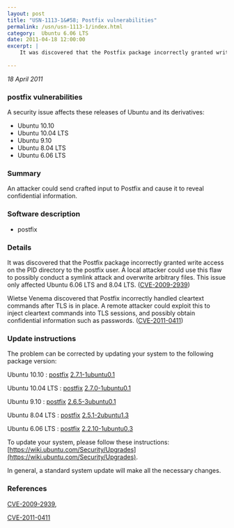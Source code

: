 ```yaml
---
layout: post
title: "USN-1113-1&#58; Postfix vulnerabilities"
permalink: /usn/usn-1113-1/index.html
category:  Ubuntu 6.06 LTS
date: 2011-04-18 12:00:00
excerpt: |
    It was discovered that the Postfix package incorrectly granted write access on the PID directory to the postfix user. A local attacker could use this flaw to possibly conduct a symlink attack and overwrite arbitrary files. This issue only affected Ubuntu 6.06 LTS and 8.04 LTS. ([CVE-2009-2939](http://people.ubuntu.com/~ubuntu-security/cve/CVE-2009-2939))
    
--- 
```

 
 

*18 April 2011*

### postfix vulnerabilities

A security issue affects these releases of Ubuntu and its derivatives:

* Ubuntu 10.10
* Ubuntu 10.04 LTS
* Ubuntu 9.10
* Ubuntu 8.04 LTS
* Ubuntu 6.06 LTS

### Summary

An attacker could send crafted input to Postfix and cause it to reveal confidential information.

### Software description

* postfix 

### Details

It was discovered that the Postfix package incorrectly granted write access on the PID directory to the postfix user. A local attacker could use this flaw to possibly conduct a symlink attack and overwrite arbitrary files. This issue only affected Ubuntu 6.06 LTS and 8.04 LTS. ([CVE-2009-2939](http://people.ubuntu.com/~ubuntu-security/cve/CVE-2009-2939))

Wietse Venema discovered that Postfix incorrectly handled cleartext commands after TLS is in place. A remote attacker could exploit this to inject cleartext commands into TLS sessions, and possibly obtain confidential information such as passwords. ([CVE-2011-0411](http://people.ubuntu.com/~ubuntu-security/cve/CVE-2011-0411)) 

### Update instructions

The problem can be corrected by updating your system to the following package version:

Ubuntu 10.10
 : [postfix](https://launchpad.net/ubuntu/+source/postfix) <span> [2.7.1-1ubuntu0.1](https://launchpad.net/ubuntu/+source/postfix/2.7.1-1ubuntu0.1) </span> 

Ubuntu 10.04 LTS
 : [postfix](https://launchpad.net/ubuntu/+source/postfix) <span> [2.7.0-1ubuntu0.1](https://launchpad.net/ubuntu/+source/postfix/2.7.0-1ubuntu0.1) </span> 

Ubuntu 9.10
 : [postfix](https://launchpad.net/ubuntu/+source/postfix) <span> [2.6.5-3ubuntu0.1](https://launchpad.net/ubuntu/+source/postfix/2.6.5-3ubuntu0.1) </span> 

Ubuntu 8.04 LTS
 : [postfix](https://launchpad.net/ubuntu/+source/postfix) <span> [2.5.1-2ubuntu1.3](https://launchpad.net/ubuntu/+source/postfix/2.5.1-2ubuntu1.3) </span> 

Ubuntu 6.06 LTS
 : [postfix](https://launchpad.net/ubuntu/+source/postfix) <span> [2.2.10-1ubuntu0.3](https://launchpad.net/ubuntu/+source/postfix/2.2.10-1ubuntu0.3) </span> 

To update your system, please follow these instructions: [https://wiki.ubuntu.com/Security/Upgrades](https://wiki.ubuntu.com/Security/Upgrades).

In general, a standard system update will make all the necessary changes. 

### References

 
 [CVE-2009-2939](http://people.ubuntu.com/~ubuntu-security/cve/CVE-2009-2939), 

 [CVE-2011-0411](http://people.ubuntu.com/~ubuntu-security/cve/CVE-2011-0411)
 


